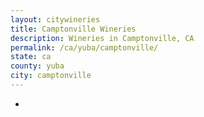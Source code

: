 ```yaml
---
layout: citywineries
title: Camptonville Wineries
description: Wineries in Camptonville, CA
permalink: /ca/yuba/camptonville/
state: ca
county: yuba
city: camptonville
---
```

-
